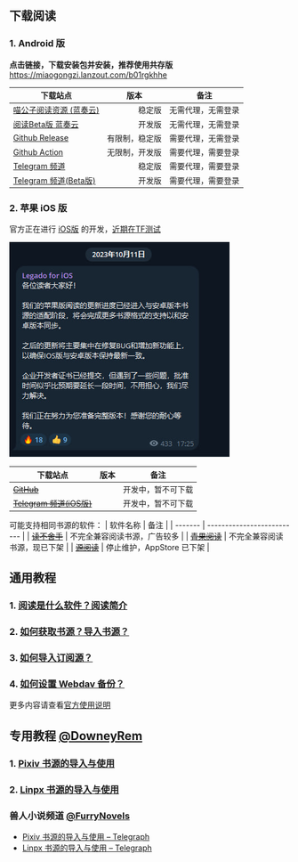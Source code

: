 ## 下载阅读

### 1. Android 版
**点击链接，下载安装包并安装，推荐使用共存版**
https://miaogongzi.lanzout.com/b01rgkhhe


| 下载站点                                                      | 版本          | 备注              |
| ------------------------------------------------------------ | ------------  | ----------------- |
| [喵公子阅读资源 (蓝奏云)](https://yd.mgz6.cc/)                 | 　　　　稳定版 | 无需代理，无需登录 |
| [阅读Beta版 蓝奏云](https://miaogongzi.lanzout.com/b01rgkhhe) | 　　　　开发版 | 无需代理，无需登录 |
| [Github Release](https://github.com/gedoor/legado/releases)  | 有限制，稳定版 | 需要代理，无需登录 |
| [Github Action](https://github.com/gedoor/legado/actions)    | 无限制，开发版 | 需要代理，需要登录 |
| [Telegram 频道](https://t.me/Legado_Channels)                | 　　　　稳定版 | 需要代理，需要登录 |
| [Telegram 频道(Beta版)](https://t.me/Legado_Beta)            | 　　　　开发版 | 需要代理，需要登录 |

### 2. 苹果 iOS 版

官方正在进行 [iOS版](https://github.com/gedoor/YueDuFlutter) 的开发，[近期在TF测试](https://gedoor.github.io/download)

![img](./pic/iOS-2023-10-11.jpg)


| 下载站点                                              | 版本          | 备注              |
| ---------------------------------------------------- | ------------- | ----------------- |
| ~~[GitHub](https://github.com/gedoor/YueDuFlutter)~~ |               | 开发中，暂不可下载 |
| ~~[Telegram 频道(iOS版)](https://t.me/legado_ios)~~   |               | 开发中，暂不可下载 |


可能支持相同书源的软件：
| 软件名称 | 备注                       |
| ------- | -------------------------- |
| ~~[读不舍手](https://apps.apple.com/us/app/%E8%AF%BB%E4%B8%8D%E8%88%8D%E6%89%8B/id1662413517)~~ | 不完全兼容阅读书源，广告较多 |
| ~~[青果阅读](https://apps.apple.com/us/app/qing-guo-du-shu/id1142490639)~~ | 不完全兼容阅读书源，现已下架 |
| ~~[源阅读](https://github.com/kaich/Yuedu)~~ | 停止维护，AppStore 已下架 |




## 通用教程
### 1. [阅读是什么软件？阅读简介](./Legado.md)
### 2. [如何获取书源？导入书源？](./Import.md)
### 3. [如何导入订阅源？](./Import2.md)
### 4. [如何设置 Webdav 备份？](./WebdavBackup.md)

更多内容请查看[官方使用说明](https://www.yuque.com/legado/wiki/xz)




## 专用教程 [@DowneyRem](https://github.com/DowneyRem) 
### 1. [Pixiv 书源的导入与使用](./Pixiv.md)
### 2. [Linpx 书源的导入与使用](./Linpx.md)

### 兽人小说频道 [@FurryNovels](https://t.me/FurryNovels)
- [Pixiv 书源的导入与使用 – Telegraph](https://telegra.ph/FurryNovelsReading-01-04-07)
- [Linpx 书源的导入与使用 – Telegraph](https://telegra.ph/FurryNovelsReading-05-04-07)

